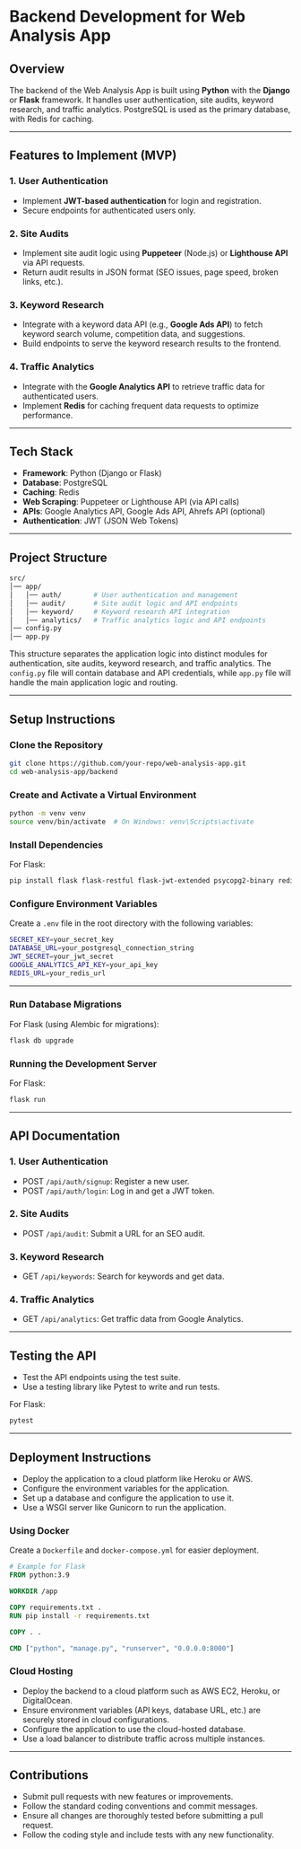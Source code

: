 # Backend Development for Web Analysis App

## Overview
The backend of the Web Analysis App is built using **Python** with the **Django** or **Flask** framework. It handles user authentication, site audits, keyword research, and traffic analytics. PostgreSQL is used as the primary database, with Redis for caching.

---

## Features to Implement (MVP)

### 1. User Authentication
- Implement **JWT-based authentication** for login and registration.
- Secure endpoints for authenticated users only.

### 2. Site Audits
- Implement site audit logic using **Puppeteer** (Node.js) or **Lighthouse API** via API requests.
- Return audit results in JSON format (SEO issues, page speed, broken links, etc.).

### 3. Keyword Research
- Integrate with a keyword data API (e.g., **Google Ads API**) to fetch keyword search volume, competition data, and suggestions.
- Build endpoints to serve the keyword research results to the frontend.

### 4. Traffic Analytics
- Integrate with the **Google Analytics API** to retrieve traffic data for authenticated users.
- Implement **Redis** for caching frequent data requests to optimize performance.

---

## Tech Stack

- **Framework**: Python (Django or Flask)
- **Database**: PostgreSQL
- **Caching**: Redis
- **Web Scraping**: Puppeteer or Lighthouse API (via API calls)
- **APIs**: Google Analytics API, Google Ads API, Ahrefs API (optional)
- **Authentication**: JWT (JSON Web Tokens)

---

## Project Structure
```bash
src/
│── app/
│   │── auth/        # User authentication and management
│   │── audit/       # Site audit logic and API endpoints
│   │── keyword/     # Keyword research API integration
│   │── analytics/   # Traffic analytics logic and API endpoints
│── config.py
│── app.py
```
This structure separates the application logic into distinct modules for authentication, site audits, keyword research, and traffic analytics. The `config.py` file will contain database and API credentials, while `app.py` file will handle the main application logic and routing.

---

## Setup Instructions
### Clone the Repository
```bash
git clone https://github.com/your-repo/web-analysis-app.git
cd web-analysis-app/backend
```
### Create and Activate a Virtual Environment
```bash
python -m venv venv
source venv/bin/activate  # On Windows: venv\Scripts\activate
```

### Install Dependencies
For Flask:

```bash
pip install flask flask-restful flask-jwt-extended psycopg2-binary redis
```

### Configure Environment Variables
Create a ```.env``` file in the root directory with the following variables:

```bash
SECRET_KEY=your_secret_key
DATABASE_URL=your_postgresql_connection_string
JWT_SECRET=your_jwt_secret
GOOGLE_ANALYTICS_API_KEY=your_api_key
REDIS_URL=your_redis_url
```

---

### Run Database Migrations

For Flask (using Alembic for migrations):

```bash
flask db upgrade
```

### Running the Development Server

For Flask:

```bash
flask run
```

---

## API Documentation
### 1. User Authentication
- POST ```/api/auth/signup```: Register a new user.
- POST ```/api/auth/login```: Log in and get a JWT token.
### 2. Site Audits
- POST ```/api/audit```: Submit a URL for an SEO audit.
### 3. Keyword Research
- GET ```/api/keywords```: Search for keywords and get data.
### 4. Traffic Analytics
- GET ```/api/analytics```: Get traffic data from Google Analytics.

---

## Testing the API
- Test the API endpoints using the test suite.
- Use a testing library like Pytest to write and run tests.

For Flask:

```bash
pytest
```

---

## Deployment Instructions
- Deploy the application to a cloud platform like Heroku or AWS.
- Configure the environment variables for the application.
- Set up a database and configure the application to use it.
- Use a WSGI server like Gunicorn to run the application.

### Using Docker
Create a ```Dockerfile``` and ```docker-compose.yml``` for easier deployment.

```dockerfile
# Example for Flask
FROM python:3.9

WORKDIR /app

COPY requirements.txt .
RUN pip install -r requirements.txt

COPY . .

CMD ["python", "manage.py", "runserver", "0.0.0.0:8000"]
```

### Cloud Hosting
- Deploy the backend to a cloud platform such as AWS EC2, Heroku, or DigitalOcean.
- Ensure environment variables (API keys, database URL, etc.) are securely stored in cloud configurations.
- Configure the application to use the cloud-hosted database.
- Use a load balancer to distribute traffic across multiple instances.

---

## Contributions
- Submit pull requests with new features or improvements.
- Follow the standard coding conventions and commit messages.
- Ensure all changes are thoroughly tested before submitting a pull request.
- Follow the coding style and include tests with any new functionality.
